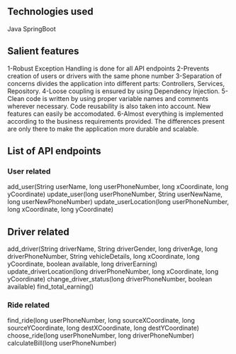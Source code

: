 <h2>Technologies used</h2>
Java SpringBoot

<h2>Salient features</h2>
1-Robust Exception Handling is done for all API endpoints
2-Prevents creation of users or drivers with the same phone number
3-Separation of concerns divides the application into different parts: Controllers, Services, Repository.
4-Loose coupling is ensured by using Dependency Injection.
5-Clean code is written by using proper variable names and comments wherever necessary. Code reusability is also taken into account. New features can easily be accomodated.
6-Almost everything is implemented according to the business requirements provided. The differences present are only there to make the application more durable and scalable.

<h2>List of API endpoints</h2>
<h3>User related</h3>
add_user(String userName, long userPhoneNumber, long xCoordinate, long yCoordinate)
update_user(long userPhoneNumber, String userNewName, long userNewPhoneNumber)
update_userLocation(long userPhoneNumber, long xCoordinate, long yCoordinate)

<h2>Driver related</h2>
add_driver(String driverName, String driverGender,  long driverAge, long driverPhoneNumber,  String vehicleDetails, long xCoordinate,  long yCoordinate, boolean available, long driverEarning)
update_driverLocation(long driverPhoneNumber, long xCoordinate, long yCoordinate)
change_driver_status(long driverPhoneNumber, boolean available)
find_total_earning()


<h3>Ride related</h3>
find_ride(long userPhoneNumber, long sourceXCoordinate, long sourceYCoordinate, long destXCoordinate, long destYCoordinate)
choose_ride(long userPhoneNumber, long driverPhoneNumber)
calculateBill(long userPhoneNumber)


